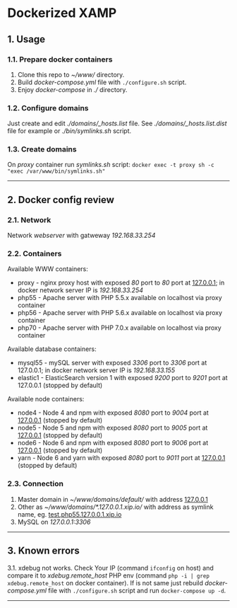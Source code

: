 Dockerized XAMP
=========================== 


## 1. Usage


### 1.1. Prepare docker containers

1. Clone this repo to *~/www/* directory.
2. Build *docker-compose.yml* file with `./configure.sh` script.
3. Enjoy *docker-compose* in *./* directory.


### 1.2. Configure domains

Just create and edit *./domains/_hosts.list* file. See *./domains/_hosts.list.dist* file for example or *./bin/symlinks.sh* script.


### 1.3. Create domains

On *proxy* container run *symlinks.sh* script: `docker exec -t proxy sh -c "exec /var/www/bin/symlinks.sh"`


---



## 2. Docker config review


### 2.1. Network

Network *webserver* with gatweway *192.168.33.254*


### 2.2. Containers

Available WWW containers:

* proxy - nginx proxy host with exposed *80* port to *80* port at [127.0.0.1](http://127.0.0.1:80); in docker network server IP is *192.168.33.254*
* php55 - Apache server with PHP 5.5.x available on localhost via proxy container
* php56 - Apache server with PHP 5.6.x available on localhost via proxy container
* php70 - Apache server with PHP 7.0.x available on localhost via proxy container

Available database containers:

* mysql55 - mySQL server with exposed *3306* port to *3306* port at 127.0.0.1; in docker network server IP is *192.168.33.155*
* elastic1 - ElasticSearch version 1 with exposed *9200* port to *9201* port at 127.0.0.1 (stopped by default)

Available node containers:

* node4 - Node 4 and npm with exposed *8080* port to *9004* port at [127.0.0.1](http://127.0.0.1:9004) (stopped by default)
* node5 - Node 5 and npm with exposed *8080* port to *9005* port at [127.0.0.1](http://127.0.0.1:9005) (stopped by default)
* node6 - Node 6 and npm with exposed *8080* port to *9006* port at [127.0.0.1](http://127.0.0.1:9006) (stopped by default)
* yarn - Node 6 and yarn with exposed *8080* port to *9011* port at [127.0.0.1](http://127.0.0.1:9011) (stopped by default)

### 2.3. Connection

1. Master domain in *~/www/domains/default/* with address [127.0.0.1](http://127.0.0.1)
2. Other as *~/www/domains/\*.127.0.0.1.xip.io/* with address as symlink name, eg. [test.php55.127.0.0.1.xip.io](http://test.php55.127.0.0.1.xip.io)
3. MySQL on *127.0.0.1:3306*


---



## 3. Known errors


3.1. xdebug not works. Check Your IP (command `ifconfig` on host) and compare it to *xdebug.remote_host* PHP env (command `php -i | grep xdebug.remote_host` on docker container). If is not same just rebuild *docker-compose.yml* file with `./configure.sh` script and run `docker-compose up -d`.


---
